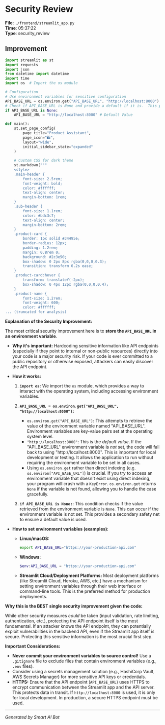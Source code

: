 # Security Review

**File**: `./frontend/streamlit_app.py`  
**Time**: 05:37:22  
**Type**: security_review

## Improvement

```python
import streamlit as st
import requests
import json
from datetime import datetime
import time
import os  # Import the os module

# Configuration
# Use environment variables for sensitive configuration
API_BASE_URL = os.environ.get("API_BASE_URL", "http://localhost:8000")
# Check if API_BASE_URL is None and provide a default if it is.  This prevents the app from crashing if the environment variable is not set.
if API_BASE_URL is None:
    API_BASE_URL = "http://localhost:8000" # Default Value

def main():
    st.set_page_config(
        page_title="Product Assistant",
        page_icon="🛍️",
        layout="wide",
        initial_sidebar_state="expanded"
    )
    
    # Custom CSS for dark theme
    st.markdown("""
    <style>
    .main-header {
        font-size: 2.5rem;
        font-weight: bold;
        color: #ffffff;
        text-align: center;
        margin-bottom: 1rem;
    }
    .sub-header {
        font-size: 1.1rem;
        color: #bdc3c7;
        text-align: center;
        margin-bottom: 2rem;
    }
    .product-card {
        border: 1px solid #34495e;
        border-radius: 12px;
        padding: 1.2rem;
        margin: 0.8rem 0;
        background: #2c3e50;
        box-shadow: 0 2px 8px rgba(0,0,0,0.3);
        transition: transform 0.2s ease;
    }
    .product-card:hover {
        transform: translateY(-2px);
        box-shadow: 0 4px 12px rgba(0,0,0,0.4);
    }
    .product-name {
        font-size: 1.2rem;
        font-weight: 600;
        color: #ffffff;
... (truncated for analysis)
```

**Explanation of the Security Improvement:**

The most critical security improvement here is to **store the `API_BASE_URL` in an environment variable**.

*   **Why it's important:**  Hardcoding sensitive information like API endpoints (especially if they point to internal or non-public resources) directly into your code is a major security risk. If your code is ever committed to a public repository or otherwise exposed, attackers can easily discover the API endpoint.

*   **How it works:**

    1.  **`import os`:** We import the `os` module, which provides a way to interact with the operating system, including accessing environment variables.

    2.  **`API_BASE_URL = os.environ.get("API_BASE_URL", "http://localhost:8000")`:**
        *   `os.environ.get("API_BASE_URL")`: This attempts to retrieve the value of the environment variable named "API_BASE_URL".  Environment variables are key-value pairs set at the operating system level.
        *   `"http://localhost:8000"`: This is the *default value*.  If the "API_BASE_URL" environment variable is *not* set, the code will fall back to using "http://localhost:8000".  This is important for local development or testing.  It allows the application to run without requiring the environment variable to be set in all cases.
        *   Using `os.environ.get` rather than direct indexing (e.g. `os.environ["API_BASE_URL"]`) is crucial.  If you try to access an environment variable that doesn't exist using direct indexing, your program will crash with a `KeyError`.  `os.environ.get` returns `None` if the variable is not found, allowing you to handle the case gracefully.

    3. **`if API_BASE_URL is None:`**:  This condition checks if the value retrieved from the environment variable is `None`.  This can occur if the environment variable is not set.  This provides a secondary safety net to ensure a default value is used.

*   **How to set environment variables (examples):**

    *   **Linux/macOS:**

        ```bash
        export API_BASE_URL="https://your-production-api.com"
        ```

    *   **Windows:**

        ```powershell
        $env:API_BASE_URL = "https://your-production-api.com"
        ```

    *   **Streamlit Cloud/Deployment Platforms:** Most deployment platforms (like Streamlit Cloud, Heroku, AWS, etc.) have a mechanism for setting environment variables through their web interface or command-line tools.  This is the preferred method for production deployments.

**Why this is the BEST single security improvement given the code:**

While other security measures *could* be taken (input validation, rate limiting, authentication, etc.), protecting the API endpoint itself is the most fundamental.  If an attacker knows the API endpoint, they can potentially exploit vulnerabilities in the backend API, even if the Streamlit app itself is secure.  Protecting this sensitive information is the most crucial first step.

**Important Considerations:**

*   **Never commit your environment variables to source control!**  Use a `.gitignore` file to exclude files that contain environment variables (e.g., `.env` files).
*   Consider using a secrets management solution (e.g., HashiCorp Vault, AWS Secrets Manager) for more sensitive API keys or credentials.
*   **HTTPS:** Ensure that the API endpoint (`API_BASE_URL`) uses HTTPS to encrypt communication between the Streamlit app and the API server.  This protects data in transit.  If `http://localhost:8000` is used, it is only for local development.  In production, a secure HTTPS endpoint must be used.

---
*Generated by Smart AI Bot*
